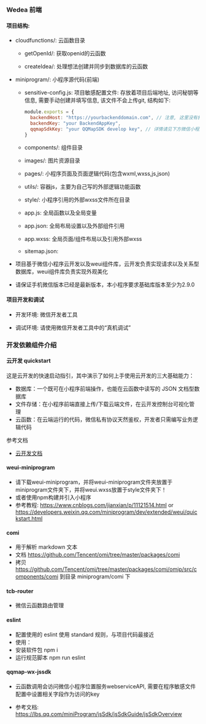### Wedea 前端

#### 项目结构:

- cloudfunctions/: 云函数目录
  - getOpenId/: 获取openid的云函数

  - createIdea/: 处理想法创建并同步到数据库的云函数

- miniprogram/: 小程序源代码(前端)

  - sensitive-config.js: 项目敏感配置文件: 存放着项目后端地址, 访问秘钥等信息, 需要手动创建并填写信息, 该文件不会上传git, 结构如下:

    ```js
    module.exports = {
      backendHost: "https://yourbackenddomain.com", // 注意, 这里没有斜杠, 需要在URL加上斜杠
      backendKey: "your BackendAppKey",
      qqmapSdkKey: "your QQMapSDK develop key", // 详情请见下方微信小程序位置服务
    }
    ```

  - components/: 组件目录

  - images/: 图片资源目录

  - pages/: 小程序页面及页面逻辑代码(包含wxml,wxss,js,json)

  - utils/: 容器js，主要为自己写的外部逻辑功能函数

  - style/: 小程序引用的外部wxss文件所在目录

  - app.js: 全局函数以及全局变量

  - app.json: 全局布局设置以及外部组件引用

  - app.wxss: 全局页面/组件布局以及引用外部wxss

  - sitemap.json:

- 项目基于微信小程序云开发以及weui组件库，云开发负责实现请求以及关系型数据库，weui组件库负责实现外观美化

- 请保证手机微信版本已经是最新版本，本小程序要求基础库版本至少为2.9.0

#### 项目开发和调试

- 开发环境: 微信开发者工具

- 调试环境: 请使用微信开发者工具中的“真机调试”

### 开发依赖组件介绍

#### 云开发 quickstart

这是云开发的快速启动指引，其中演示了如何上手使用云开发的三大基础能力：

- 数据库：一个既可在小程序前端操作，也能在云函数中读写的 JSON 文档型数据库
- 文件存储：在小程序前端直接上传/下载云端文件，在云开发控制台可视化管理
- 云函数：在云端运行的代码，微信私有协议天然鉴权，开发者只需编写业务逻辑代码

参考文档

- [云开发文档](https://developers.weixin.qq.com/miniprogram/dev/wxcloud/basis/getting-started.html)

#### weui-miniprogram
- 请下载weui-miniprogram，并将weui-miniprogram文件夹放置于miniprogram文件夹下，并将weui.wxss放置于style文件夹下！
- 或者使用npm构建并引入小程序
- 参考教程: https://www.cnblogs.com/jianxian/p/11121514.html or https://developers.weixin.qq.com/miniprogram/dev/extended/weui/quickstart.html

#### comi
- 用于解析 markdown 文本
- 文档 https://github.com/Tencent/omi/tree/master/packages/comi
- 拷贝 https://github.com/Tencent/omi/tree/master/packages/comi/omip/src/components/comi 到目录 miniprogram/comi 下

#### tcb-router
- 微信云函数路由管理

#### eslint
- 配置使用的 eslint 使用 standard 规则，与项目代码最接近
- 使用：
- 安装软件包 npm i
- 运行规范脚本 npm run eslint

#### qqmap-wx-jssdk

- 云函数调用会访问微信小程序位置服务webserviceAPI, 需要在程序敏感文件配置中设置相关字段作为访问的key

- 参考文档: https://lbs.qq.com/miniProgram/jsSdk/jsSdkGuide/jsSdkOverview

